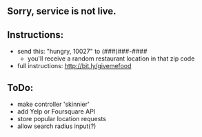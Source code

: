 ## Sorry, service is not live.

## Instructions:
  + send this: "hungry, 10027" to (###)###-####
    + you'll receive a random restaurant location in that zip code
  + full instructions: http://bit.ly/givemefood

## ToDo:
  + make controller 'skinnier'
  + add Yelp or Foursquare API
  + store popular location requests
  + allow search radius input(?)

